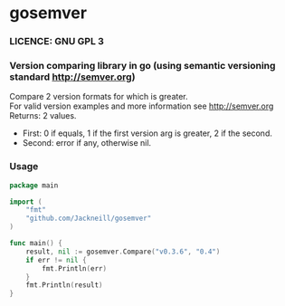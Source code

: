 # gosemver
### LICENCE: GNU GPL 3

### Version comparing library in go (using semantic versioning standard http://semver.org)

Compare 2 version formats for which is greater.<br>
For valid version examples and more information see http://semver.org<br>
Returns: 2 values. 
* First: 0 if equals, 1 if the first version arg is greater, 2 if the second.
* Second: error if any, otherwise nil.

### Usage

```go
package main

import (
	"fmt"
	"github.com/Jackneill/gosemver"
)

func main() {
	result, nil := gosemver.Compare("v0.3.6", "0.4")
	if err != nil {
		fmt.Println(err)
	}
	fmt.Println(result)
}
```
